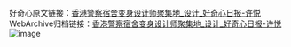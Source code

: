 好奇心原文链接：[香港警察宿舍变身设计师聚集地_设计_好奇心日报-许悦](https://www.qdaily.com/articles/1261.html)
WebArchive归档链接：[香港警察宿舍变身设计师聚集地_设计_好奇心日报-许悦](http://web.archive.org/web/20190623145731/https://www.qdaily.com/articles/1261.html)
![image](http://ww3.sinaimg.cn/large/007d5XDply1g3v4d1wxmbj30u03ysnpd)